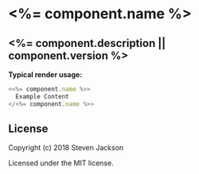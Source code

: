 <%= component.name %>
================
<%= component.description || component.version %>
---
**Typical render usage:**

```js
<<%= component.name %>>
  Example Content
</<%= component.name %>>
```

## License
Copyright (c) 2018 Steven Jackson

Licensed under the MIT license.
